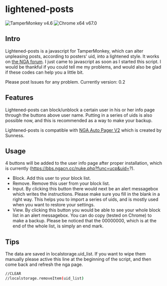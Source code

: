 # lightened-posts
![TamperMonkey v4.6](https://img.shields.io/badge/TamperMonkey-v4.6-brightgreen.svg)
![Chrome x64 v67.0](https://img.shields.io/badge/Chrome%20x64-v67.0-brightgreen.svg)


## Intro

Lightened-posts is a javascript for TamperMonkey, which can alter unpleasing posts, according to posters' uid, into a lightened style. It works on [the NGA forum](bbs.ngacn.cc).
I just came to javascript as soon as I started this script. I would be thankful if you could tell me my problems, and would also be glad if these codes can help you a little bit.

Please post Issues for any problem.
Currently version: 0.2

## Features

Lightened-posts can block/unblock a certain user in his or her info page through the buttons above user name. Putting in a series of uids is also possible now, and this is recommended as a way to make your backup.

Lightened-posts is compatible with [NGA Auto Pager V2](https://greasyfork.org/users/63731) which is created by Sunness.

## Usage

4 buttons will be added to the user info page after proper installation, which is currently (https://bbs.ngacn.cc/nuke.php?func=ucp&uid=?).

* Block. Add this user to your block list.
* Remove. Remove this user from your block list.
* Input. By clicking this button there would next be an alert messagebox which writes the instructions. Please make sure you fill in the blank in a right way. This helps you to import a series of uids, and is mostly used when you want to restore your settings.
* View. By clicking this button you would be able to see your whole block list in an alert messagebox. You can do copy (tested on Chrome) to make a backup. Please be noticed that the 00000000, which is at the end of the whole list, is simply an end mark.

## Tips

The data are saved in localstorage.uid_list. If you want to wipe them manually please active this line at the beginning of the script, and then come back and refresh the nga page.
```bash
//CLEAR
//localstorage.removeItem(uid_list)
```

